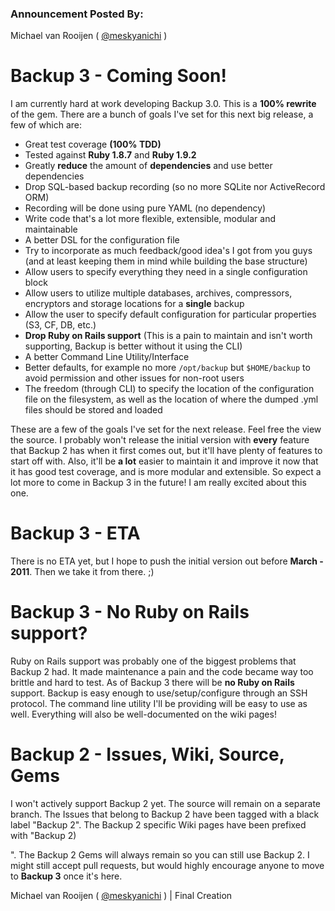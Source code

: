 ### Announcement Posted By:
Michael van Rooijen ( [@meskyanichi](http://twitter.com/#!/meskyanichi) )


Backup 3 - Coming Soon!
=======================

I am currently hard at work developing Backup 3.0. This is a __100% rewrite__ of the gem. There are a bunch of goals I've set for this next big release, a few of which are:

* Great test coverage __(100% TDD)__
* Tested against __Ruby 1.8.7__ and __Ruby 1.9.2__
* Greatly __reduce__ the amount of __dependencies__ and use better dependencies
* Drop SQL-based backup recording (so no more SQLite nor ActiveRecord ORM)
* Recording will be done using pure YAML (no dependency)
* Write code that's a lot more flexible, extensible, modular and maintainable
* A better DSL for the configuration file
* Try to incorporate as much feedback/good idea's I got from you guys (and at least keeping them in mind while building the base structure)
* Allow users to specify everything they need in a single configuration block
* Allow users to utilize multiple databases, archives, compressors, encryptors and storage locations for a __single__ backup
* Allow the user to specify default configuration for particular properties (S3, CF, DB, etc.)
* __Drop Ruby on Rails support__ (This is a pain to maintain and isn't worth supporting, Backup is better without it using the CLI)
* A better Command Line Utility/Interface
* Better defaults, for example no more `/opt/backup` but `$HOME/backup` to avoid permission and other issues for non-root users
* The freedom (through CLI) to specify the location of the configuration file on the filesystem, as well as the location of where the dumped .yml files should be stored and loaded

These are a few of the goals I've set for the next release. Feel free the view the source. I probably won't release the initial version with __every__ feature that Backup 2 has when it first comes out, but it'll have plenty of features to start off with. Also, it'll be __a lot__ easier to maintain it and improve it now that it has good test coverage, and is more modular and extensible. So expect a lot more to come in Backup 3 in the future! I am really excited about this one.


Backup 3 - ETA
==============

There is no ETA yet, but I hope to push the initial version out before __March - 2011__. Then we take it from there. ;)


Backup 3 - No Ruby on Rails support?
====================================

Ruby on Rails support was probably one of the biggest problems that Backup 2 had. It made maintenance a pain and the code became way too brittle and hard to test. As of Backup 3 there will be __no Ruby on Rails__ support. Backup is easy enough to use/setup/configure through an SSH protocol. The command line utility I'll be providing will be easy to use as well. Everything will also be well-documented on the wiki pages!


Backup 2 - Issues, Wiki, Source, Gems
=====================================

I won't actively support Backup 2 yet. The source will remain on a separate branch. The Issues that belong to Backup 2 have been tagged with a black label "Backup 2". The Backup 2 specific Wiki pages have been prefixed with "Backup 2) <Article>". The Backup 2 Gems will always remain so you can still use Backup 2. I might still accept pull requests, but would highly encourage anyone to move to __Backup 3__ once it's here.


Michael van Rooijen ( [@meskyanichi](http://twitter.com/#!/meskyanichi) ) | Final Creation